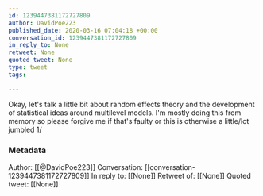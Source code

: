 ```yaml
---
id: 1239447381172727809
author: DavidPoe223
published_date: 2020-03-16 07:04:18 +00:00
conversation_id: 1239447381172727809
in_reply_to: None
retweet: None
quoted_tweet: None
type: tweet
tags:

---
```


Okay, let's talk a little bit about random effects theory and the development of statistical ideas around multilevel models. I'm mostly doing this from memory so please forgive me if that's faulty or this is otherwise a little/lot jumbled 1/

### Metadata

Author: [[@DavidPoe223]]
Conversation: [[conversation-1239447381172727809]]
In reply to: [[None]]
Retweet of: [[None]]
Quoted tweet: [[None]]
